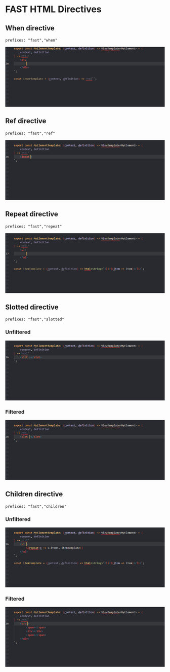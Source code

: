 # FAST HTML Directives

## When directive
	prefixes: "fast","when"
![When Directive](directive-when.gif)

## Ref directive
	prefixes: "fast","ref"
![Ref Directive](directive-ref.gif)

## Repeat directive
	prefixes: "fast","repeat"
![Repeat Directive](directive-repeat.gif)

## Slotted directive
	prefixes: "fast","slotted"
### Unfiltered
![Slotted Directive Unfiltered](directive-slotted.gif)

### Filtered
![Slotted Directive filtered](directive-slotted-filtered.gif)

## Children directive
	prefixes: "fast","children"
### Unfiltered
![children Directive Unfiltered](directive-children.gif)

### Filtered
![children Directive filtered](directive-children-filtered.gif)